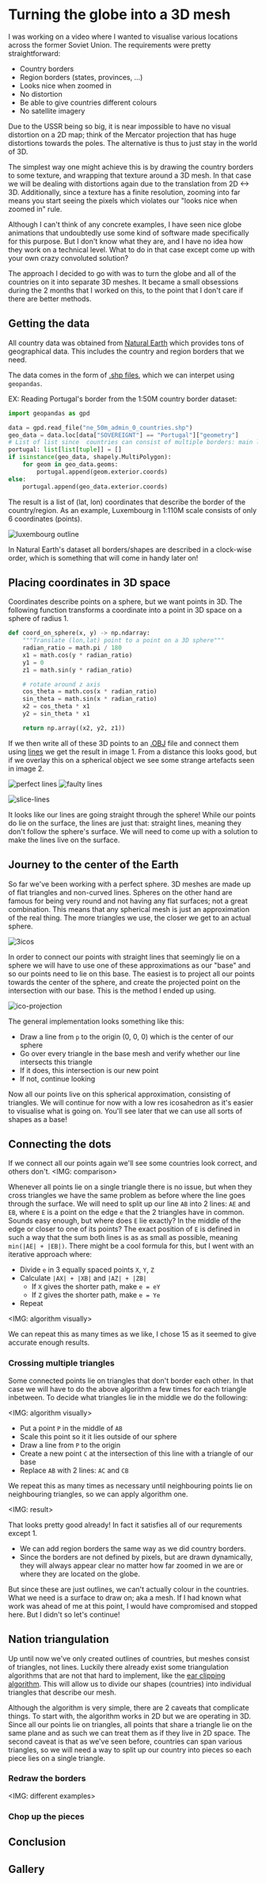 # Turning the globe into a 3D mesh

I was working on a video where I wanted to visualise various locations across the former Soviet Union. 
The requirements were pretty straightforward:
* Country borders
* Region borders (states, provinces, ...)
* Looks nice when zoomed in
* No distortion
* Be able to give countries different colours
* No satellite imagery

Due to the USSR being so big, it is near impossible to have no visual distortion on a 2D map; think of the Mercator projection that has huge
distortions towards the poles. The alternative is thus to just stay in the world of 3D.

The simplest way one might achieve this is by drawing the country borders to some texture, and wrapping that texture around a 3D mesh.
In that case we will be dealing with distortions again due to the translation from 2D <-> 3D.
Additionally, since a texture has a finite resolution, zooming into far means you start seeing the pixels which violates our "looks nice when zoomed in" rule.

Although I can't think of any concrete examples, I have seen nice globe animations that undoubtedly use some kind of software made specifically for this purpose. But I don't know what they are, and I have no idea how they work on a technical level.
What to do in that case except come up with your own crazy convoluted solution?

The approach I decided to go with was to turn the globe and all of the countries on it into separate 3D meshes.
It became a small obsessions during the 2 months that I worked on this, to the point that I don't care if there are better methods.

## Getting the data

All country data was obtained from [Natural Earth](https://www.naturalearthdata.com/) which provides tons of geographical data.
This includes the country and region borders that we need.

The data comes in the form of [.shp files](https://en.wikipedia.org/wiki/Shapefile), which we can interpet using `geopandas`.

EX: Reading Portugal's border from the 1:50M country border dataset:
```py
import geopandas as gpd

data = gpd.read_file("ne_50m_admin_0_countries.shp")
geo_data = data.loc[data["SOVEREIGNT"] == "Portugal"]["geometry"]
# List of list since  countries can consist of multiple borders: main land, islands, enclaves, ...
portugal: list[list[tuple]] = []
if isinstance(geo_data, shapely.MultiPolygon):
    for geom in geo_data.geoms:
        portugal.append(geom.exterior.coords)
else:
    portugal.append(geo_data.exterior.coords)
```

The result is a list of (lat, lon) coordinates that describe the border of the country/region.
As an example, Luxembourg in 1:110M scale consists of only 6 coordinates (points).

![luxembourg outline](luxembourg.png "TESTING TITLE")

In Natural Earth's dataset all borders/shapes are described in a clock-wise order, which is something that will come in handy later on!

## Placing coordinates in 3D space

Coordinates describe points on a sphere, but we want points in 3D.
The following function transforms a coordinate into a point in 3D space on a sphere of radius 1.

```py
def coord_on_sphere(x, y) -> np.ndarray:
    """Translate (lon,lat) point to a point on a 3D sphere"""
    radian_ratio = math.pi / 180
    x1 = math.cos(y * radian_ratio)
    y1 = 0
    z1 = math.sin(y * radian_ratio)

    # rotate around z axis
    cos_theta = math.cos(x * radian_ratio)
    sin_theta = math.sin(x * radian_ratio)
    x2 = cos_theta * x1
    y2 = sin_theta * x1

    return np.array((x2, y2, z1))
```

If we then write all of these 3D points to an [.OBJ](https://en.wikipedia.org/wiki/Wavefront_.obj_file) file and connect them using [lines](https://en.wikipedia.org/wiki/Wavefront_.obj_file#Line_elements) we get the result in image 1. From a distance this looks good, but if we overlay this on a spherical object we see some strange artefacts seen in image 2.

![perfect lines](perfect-lines.jpg) ![faulty lines](faulty-lines.jpg)

![slice-lines](slice-lines.jpg)

It looks like our lines are going straight through the sphere! While our points do lie on the surface, the lines are just that: straight lines, meaning they don't follow the sphere's surface.
We will need to come up with a solution to make the lines live on the surface.


## Journey to the center of the Earth

So far we've been working with a perfect sphere. 3D meshes are made up of flat triangles and non-curved lines. Spheres on the other hand are famous for being very round and not having any flat surfaces; not a great combination.
This means that any spherical mesh is just an approximation of the real thing. The more triangles we use, the closer we get to an actual sphere.

![3icos](3icos-numbers.jpg)

In order to connect our points with straight lines that seemingly lie on a sphere we will have to use one of these approximations as our "base" and so our points need to lie on this base.
The easiest is to project all our points towards the center of the sphere, and create the projected point on the intersection with our base. This is the method I ended up using.

![ico-projection](ico-projection.jpg)

The general implementation looks something like this:
* Draw a line from `p` to the origin (0, 0, 0) which is the center of our sphere
* Go over every triangle in the base mesh and verify whether our line intersects this triangle
* If it does, this intersection is our new point
* If not, continue looking

Now all our points live on this spherical approximation, consisting of triangles. We will continue for now with a low res icosahedron as it's easier to visualise what is going on. You'll see later that we can use all sorts of shapes as a base!

## Connecting the dots

If we connect all our points again we'll see some countries look correct, and others don't. 
<IMG: comparison>

Whenever all points lie on a single triangle there is no issue, but when they cross triangles we have the same problem as before where the line goes through the surface.
We will need to split up our line `AB` into 2 lines: `AE` and `EB`, where `E` is a point on the edge `e` that the 2 triangles have in common.
Sounds easy enough, but where does `E` lie exactly? In the middle of the edge or closer to one of its points?
The exact position of `E` is defined in such a way that the sum both lines is as as small as possible, meaning `min(|AE| + |EB|)`.
There might be a cool formula for this, but I went with an iterative approach where:
* Divide `e` in 3 equally spaced points `X`, `Y`, `Z`
* Calculate `|AX| + |XB|` and `|AZ| + |ZB|`
  * If `X` gives the shorter path, make `e = eY` 
  * If `Z` gives the shorter path, make `e = Ye` 
* Repeat

<IMG: algorithm visually> 

We can repeat this as many times as we like, I chose 15 as it seemed to give accurate enough results.

### Crossing multiple triangles

Some connected points lie on triangles that don't border each other. In that case we will have to do the above algorithm a few times for each triangle inbetween.
To decide what triangles lie in the middle we do the following:

<IMG: algorithm visually>

* Put a point `P` in the middle of `AB`
* Scale this point so it it lies outside of our sphere
* Draw a line from `P` to the origin
* Create a new point `C` at the intersection of this line with a triangle of our base
* Replace `AB` with 2 lines: `AC` and `CB`

We repeat this as many times as necessary until neighbouring points lie on neighbouring triangles, so we can apply algorithm one.

<IMG: result>

That looks pretty good already! In fact it satisfies all of our requrements except 1.
* We can add region borders the same way as we did country borders.
* Since the borders are not defined by pixels, but are drawn dynamically, they will always appear clear no matter how far zoomed in we are or where they are located on the globe.

But since these are just outlines, we can't actually colour in the countries. What we need is a surface to draw on; aka a mesh. 
If I had known what work was ahead of me at this point, I would have compromised and stopped here.
But I didn't so let's continue!

## Nation triangulation

Up until now we've only created outlines of countries, but meshes consist of triangles, not lines.
Luckily there already exist some triangulation algorithms that are not that hard to implement, like the [ear clipping algorithm](https://nils-olovsson.se/articles/ear_clipping_triangulation/).
This will allow us to divide our shapes (countries) into individual triangles that describe our mesh.

Although the algorithm is very simple, there are 2 caveats that complicate things. To start with, the algorithm works in 2D but we are operating in 3D.
Since all our points lie on triangles, all points that share a triangle lie on the same plane and as such we can treat them as if they live in 2D space.
The second caveat is that as we've seen before, countries can span various triangles, so we will need a way to split up our country into pieces so each piece lies on a single triangle.

### Redraw the borders

<IMG: different examples>



### Chop up the pieces

## Conclusion
## Gallery
